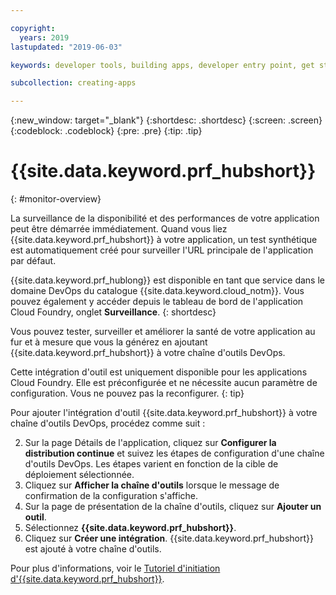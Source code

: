 ```yaml
---

copyright:
  years: 2019
lastupdated: "2019-06-03"

keywords: developer tools, building apps, developer entry point, get started coding, DevOps, toolchain, monitoring, monitor, health

subcollection: creating-apps

---
```

{:new_window: target="_blank"}
{:shortdesc: .shortdesc}
{:screen: .screen}
{:codeblock: .codeblock}
{:pre: .pre}
{:tip: .tip}

# {{site.data.keyword.prf_hubshort}}
{: #monitor-overview}

La surveillance de la disponibilité et des performances de votre application peut être démarrée immédiatement. Quand vous liez {{site.data.keyword.prf_hubshort}} à votre application, un test synthétique est automatiquement créé pour surveiller l'URL principale de l'application par défaut.

{{site.data.keyword.prf_hublong}} est disponible en tant que service dans le domaine DevOps du catalogue {{site.data.keyword.cloud_notm}}. Vous pouvez également y accéder depuis le tableau de bord de l'application Cloud Foundry, onglet **Surveillance**. 
{: shortdesc}

Vous pouvez tester, surveiller et améliorer la santé de votre application au fur et à mesure que vous la générez en ajoutant {{site.data.keyword.prf_hubshort}} à votre chaîne d'outils DevOps.

Cette intégration d'outil est uniquement disponible pour les applications Cloud Foundry. Elle est préconfigurée et ne nécessite aucun paramètre de configuration. Vous ne pouvez pas la reconfigurer.
{: tip}

Pour ajouter l'intégration d'outil {{site.data.keyword.prf_hubshort}} à votre chaîne d'outils DevOps, procédez comme suit :

2. Sur la page Détails de l'application, cliquez sur **Configurer la distribution continue** et suivez les étapes de configuration d'une chaîne d'outils DevOps. Les étapes varient en fonction de la cible de déploiement sélectionnée.
3. Cliquez sur **Afficher la chaîne d'outils** lorsque le message de confirmation de la configuration s'affiche.
4. Sur la page de présentation de la chaîne d'outils, cliquez sur **Ajouter un outil**.
5. Sélectionnez **{{site.data.keyword.prf_hubshort}}**.
6. Cliquez sur **Créer une intégration**. {{site.data.keyword.prf_hubshort}} est ajouté à votre chaîne d'outils.

Pour plus d'informations, voir le [Tutoriel d'initiation d'{{site.data.keyword.prf_hubshort}}](/docs/services/AvailabilityMonitoring?topic=availability-monitoring-avmon_gettingstarted). 
